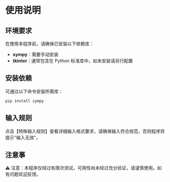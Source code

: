 # 使用说明

## 环境要求

在使用本程序前，请确保已安装以下依赖库：

- **sympy**：需要手动安装
- **tkinter**：通常包含在 Python 标准库中，如未安装请另行配置

## 安装依赖

可通过以下命令安装所需库：

```bash
pip install sympy
```

## 输入规则

点击【特殊输入规则】查看详细输入格式要求，请确保输入符合规范，否则程序将提示"输入无效"。

## 注意事

⚠️ 注意：本程序仅经过有限次测试，可用性尚未经过充分验证，请谨慎使用。如有问题欢迎反馈。